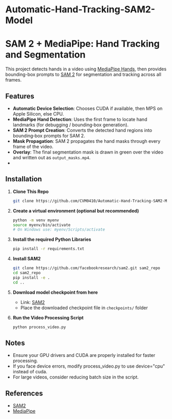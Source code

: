 # Automatic-Hand-Tracking-SAM2-Model

# SAM 2 + MediaPipe: Hand Tracking and Segmentation

This project detects hands in a video using [MediaPipe Hands](https://google.github.io/mediapipe/solutions/hands.html), then provides bounding-box prompts to [SAM 2](https://github.com/facebookresearch/sam2) for segmentation and tracking across all frames.

## Features

- **Automatic Device Selection**: Chooses CUDA if available, then MPS on Apple Silicon, else CPU.
- **MediaPipe Hand Detection**: Uses the first frame to locate hand landmarks (for debugging / bounding‐box generation).
- **SAM 2 Prompt Creation**: Converts the detected hand regions into bounding‐box prompts for SAM 2.
- **Mask Propagation**: SAM 2 propagates the hand masks through every frame of the video.
- **Overlay**: The final segmentation mask is drawn in green over the video and written out as `output_masks.mp4`.
- 

## Installation

1. **Clone This Repo**  
   ```bash
   git clone https://github.com/CVM0410/Automatic-Hand-Tracking-SAM2-Model.git
   ```

2. **Create a virtual environment (optional but recommended)**
   ```bash
   python -m venv myenv
   source myenv/bin/activate
   # On Windows use: myenv/Scripts/activate
   ```
   
3. **Install the required Python Libraries**
   ```bash
   pip install -r requirements.txt
   ```

4. **Install SAM2**
   ```bash
   git clone https://github.com/facebookresearch/sam2.git sam2_repo
   cd sam2_repo
   pip install -e .
   cd ..
   ```

5. **Download model checkpoint from here**
   - Link: [SAM2](https://github.com/facebookresearch/sam2)
   - Place the downloaded checkpoint file in ```checkpoints/``` folder

6. **Run the Video Processing Script**
   ```bash
   python process_video.py
   ```

## Notes

- Ensure your GPU drivers and CUDA are properly installed for faster processing.
- If you face device errors, modify process_video.py to use device="cpu" instead of cuda.
- For large videos, consider reducing batch size in the script.

## References

- [SAM2](https://github.com/facebookresearch/sam2)
- [MediaPipe](https://github.com/google-ai-edge/mediapipe)
